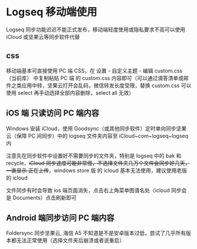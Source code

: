 # Logseq  移动端使用  

Logseq 同步功能迟迟不能正式发布，移动端轻度使用或隐私要求不高可以使用 iCloud 或坚果云等同步软件代替

## css          

移动端基本可直接使用 PC 端 CSS，在 设置 - 自定义主题 - 编辑 custom.css（当前库） 中复制粘贴 PC 端 的 custom.css 内容即可（可以通过滴答清单或邮件之类应用中转，坚果云打开会乱码，微信转发长度受限，替换 custom.css 可以使用 select 再手动选择全部内容删除，select all 无效）

## iOS 端 只读访问  PC 端内容

 Windows 安装 iCloud，使用 Goodsync（或其他同步软件）定时单向同步坚果云（保障 PC 间同步）中的 logseq 文件夹内容至 iCloud~com~logseq~logseq 内

注意先在同步软件中设置好不需要同步的文件夹，特别是 logseq 中的 bak 和 recycle，~~iCloud 同步速度可能非常慢，不选择文件夹几万个文件会同步好几天，一直显示 正在上传~~，windows store 版 的 icloud 基本无法使用，建议使用老版 的 icloud

  文件同步有时会导致 ios 端页面消失，点击右上角菜单图谱名处（icloud 同步会是 Documents）点击刷新即可

## Android 端同步访问 PC 端内容         

  Foldersync 同步坚果云,  海信 A5 不知道是不是安卓版本过低，尝试了几乎所有版本都无法正常使用（选择文件夹后崩溃或者说重启）